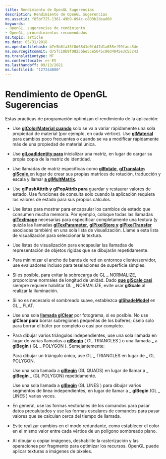 ```yaml
---
title: Rendimiento de OpenGL Sugerencias
description: Rendimiento de OpenGL Sugerencias
ms.assetid: f85bf725-1361-49b9-894c-c803b2dead60
keywords:
- OpenGL, sugerencias de rendimiento
- OpenGL, procedimientos recomendados
ms.topic: article
ms.date: 05/31/2018
ms.openlocfilehash: b7e5b6fa33f8d6841d0fd47d1a655ef99facc84e
ms.sourcegitcommit: d75fc10b9f0825bbe5ce5045c90d4045e3c53243
ms.translationtype: MT
ms.contentlocale: es-ES
ms.lasthandoff: 09/13/2021
ms.locfileid: "127244880"
---
```

# <a name="opengl-performance-tips"></a>Rendimiento de OpenGL Sugerencias

Estas prácticas de programación optimizan el rendimiento de la aplicación:

-   Use [**glColorMaterial cuando**](glcolormaterial.md) solo se va a variar rápidamente una sola propiedad de material (por ejemplo, en cada vértice). Use [**glMaterial**](glmaterial-functions.md) para cambios poco frecuentes o cuando se va a modificar rápidamente más de una propiedad de material única.
-   Use [**glLoadIdentity para**](glloadidentity.md) inicializar una matriz, en lugar de cargar su propia copia de la matriz de identidad.
-   Use llamadas de matriz específicas como [**glRotate,**](glrotate.md) [**glTranslate**](gltranslate.md)y [**glScale,**](glscale.md)en lugar de crear sus propias matrices de rotación, traducción y escala y llamar [**a glMultMatrix**](glmultmatrix.md).
-   Use [**glPushAttrib y**](glpushattrib.md) [**glPopAttrib para**](glpopattrib.md) guardar y restaurar valores de estado. Use funciones de consulta solo cuando la aplicación requiera los valores de estado para sus propios cálculos.
-   Use listas para mostrar para encapsular los cambios de estado que consumen mucha memoria. Por ejemplo, coloque todas las llamadas [**glTexImage**](glteximage1d.md) necesarias para especificar completamente una textura (y quizás las llamadas [**glTexParameter**](gltexparameter-functions.md), [**glPixelStore y**](glpixelstore-functions.md) [**glPixelTransfer**](glpixeltransfer.md) asociadas también) en una sola lista de visualización. Llame a esta lista de visualización para seleccionar la textura.
-   Use listas de visualización para encapsular las llamadas de representación de objetos rígidas que se dibujarán repetidamente.
-   Para minimizar el ancho de banda de red en entornos cliente/servidor, use evaluadores incluso para teselaciones de superficie simples.
-   Si es posible, para evitar la sobrecarga de GL \_ NORMALIZE, proporcione normales de longitud de unidad. Dado [**que glScale casi**](glscale.md) siempre requiere habilitar GL \_ NORMALIZE, evite usar **glScale** al realizar la iluminación.
-   Si no es necesario el sombreado suave, establezca [**glShadeModel**](glshademodel.md) en GL \_ FLAT.
-   Use una sola [**llamada glClear**](glclear.md) por fotograma, si es posible. No use **glClear para** borrar subregiones pequeñas de los búferes; úselo solo para borrar el búfer por completo o casi por completo.
-   Para dibujar varios triángulos independientes, use una sola llamada en lugar de varias llamadas a [**glBegin**](glbegin.md) ( GL TRIANGLES ) o una llamada \_ a **glBegin** ( GL \_ POLYGON ). Semejantemente:

    Para dibujar un triángulo único, use GL \_ TRIANGLES en lugar de \_ GL POLYGON.

    Use una sola llamada a [**glBegin**](glbegin.md) (GL QUADS) en lugar de llamar a \_ **glBegin** \_ (GL POLYGON) repetidamente.

    Use una sola llamada a [**glBegin**](glbegin.md) (GL LINES ) para dibujar varios segmentos de línea independientes, en lugar de llamar a \_ **glBegin** (GL \_ LINES ) varias veces.

-   En general, use las formas vectoriales de los comandos para pasar datos precalutados y use las formas escalares de comandos para pasar valores que se calculan cerca del tiempo de llamada.
-   Evite realizar cambios en el modo redundante, como establecer el color en el mismo valor entre cada vértice de un polígono sombreado plano.
-   Al dibujar o copiar imágenes, deshabilite la rasterización y las operaciones por fragmento para optimizar los recursos. OpenGL puede aplicar texturas a imágenes de píxeles.

 

 




